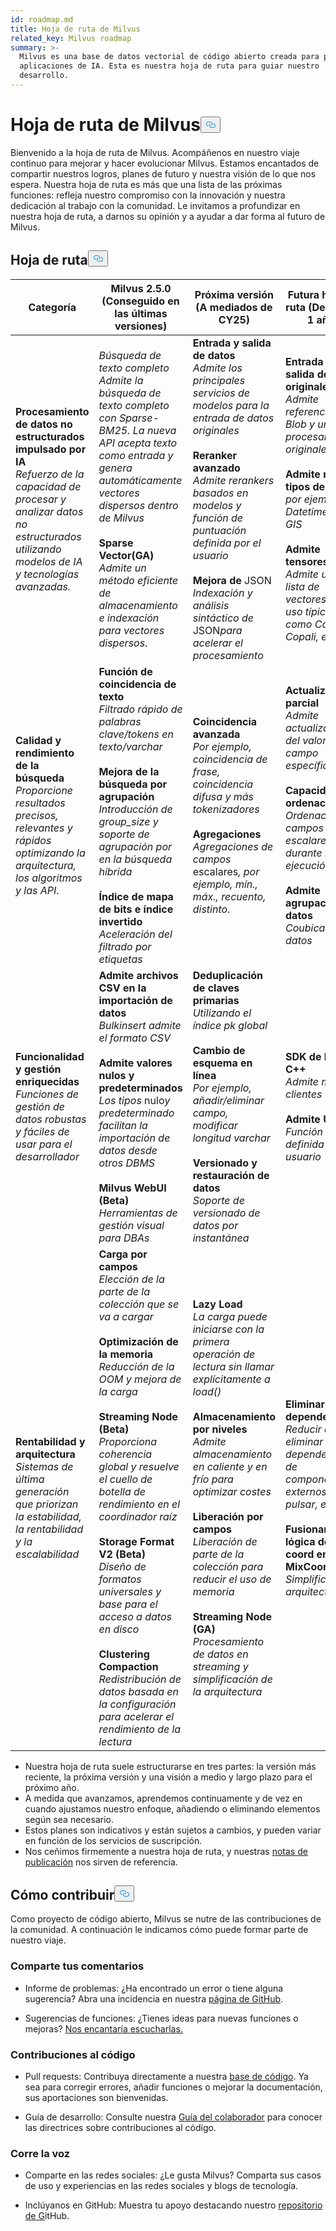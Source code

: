 ```yaml
---
id: roadmap.md
title: Hoja de ruta de Milvus
related_key: Milvus roadmap
summary: >-
  Milvus es una base de datos vectorial de código abierto creada para potenciar
  aplicaciones de IA. Esta es nuestra hoja de ruta para guiar nuestro
  desarrollo.
---
```

<h1 id="Milvus-Roadmap" class="common-anchor-header">Hoja de ruta de Milvus<button data-href="#Milvus-Roadmap" class="anchor-icon" translate="no">
      <svg translate="no"
        aria-hidden="true"
        focusable="false"
        height="20"
        version="1.1"
        viewBox="0 0 16 16"
        width="16"
      >
        <path
          fill="#0092E4"
          fill-rule="evenodd"
          d="M4 9h1v1H4c-1.5 0-3-1.69-3-3.5S2.55 3 4 3h4c1.45 0 3 1.69 3 3.5 0 1.41-.91 2.72-2 3.25V8.59c.58-.45 1-1.27 1-2.09C10 5.22 8.98 4 8 4H4c-.98 0-2 1.22-2 2.5S3 9 4 9zm9-3h-1v1h1c1 0 2 1.22 2 2.5S13.98 12 13 12H9c-.98 0-2-1.22-2-2.5 0-.83.42-1.64 1-2.09V6.25c-1.09.53-2 1.84-2 3.25C6 11.31 7.55 13 9 13h4c1.45 0 3-1.69 3-3.5S14.5 6 13 6z"
        ></path>
      </svg>
    </button></h1><p>Bienvenido a la hoja de ruta de Milvus. Acompáñenos en nuestro viaje continuo para mejorar y hacer evolucionar Milvus. Estamos encantados de compartir nuestros logros, planes de futuro y nuestra visión de lo que nos espera. Nuestra hoja de ruta es más que una lista de las próximas funciones: refleja nuestro compromiso con la innovación y nuestra dedicación al trabajo con la comunidad. Le invitamos a profundizar en nuestra hoja de ruta, a darnos su opinión y a ayudar a dar forma al futuro de Milvus.</p>
<h2 id="Roadmap" class="common-anchor-header">Hoja de ruta<button data-href="#Roadmap" class="anchor-icon" translate="no">
      <svg translate="no"
        aria-hidden="true"
        focusable="false"
        height="20"
        version="1.1"
        viewBox="0 0 16 16"
        width="16"
      >
        <path
          fill="#0092E4"
          fill-rule="evenodd"
          d="M4 9h1v1H4c-1.5 0-3-1.69-3-3.5S2.55 3 4 3h4c1.45 0 3 1.69 3 3.5 0 1.41-.91 2.72-2 3.25V8.59c.58-.45 1-1.27 1-2.09C10 5.22 8.98 4 8 4H4c-.98 0-2 1.22-2 2.5S3 9 4 9zm9-3h-1v1h1c1 0 2 1.22 2 2.5S13.98 12 13 12H9c-.98 0-2-1.22-2-2.5 0-.83.42-1.64 1-2.09V6.25c-1.09.53-2 1.84-2 3.25C6 11.31 7.55 13 9 13h4c1.45 0 3-1.69 3-3.5S14.5 6 13 6z"
        ></path>
      </svg>
    </button></h2><table>
    <thead>
        <tr>
            <th>Categoría</th>
            <th>Milvus 2.5.0 (Conseguido en las últimas versiones)</th>
            <th>Próxima versión (A mediados de CY25)</th>
            <th>Futura hoja de ruta (Dentro de 1 año)</th>
        </tr>
    </thead>
    <tbody>
        <tr>
            <td><strong>Procesamiento de datos no estructurados impulsado por IA</strong><br/><i>Refuerzo de la capacidad de procesar y analizar datos no estructurados utilizando modelos de IA y tecnologías avanzadas.</i></td>
            <td><i>Búsqueda de texto completo</i><br/><i>Admite la búsqueda de texto completo con Sparse-BM25. La nueva API acepta texto como entrada y genera automáticamente vectores dispersos dentro de Milvus</i><br/><br/><strong>Sparse Vector(GA)</strong><br/><i>Admite un método eficiente de almacenamiento e indexación para vectores dispersos</i>.<br/></td>
            <td><strong>Entrada y salida de datos</strong><br/><i>Admite los principales servicios de modelos para la entrada de datos originales</i><br/><br/><strong>Reranker avanzado</strong><br/><i>Admite rerankers basados en modelos y función de puntuación definida por el usuario</i><br/><br/><strong>Mejora de</strong> JSON<br/><i>Indexación y análisis sintáctico de</i> JSON<i>para acelerar el procesamiento</i></td>
            <td><strong>Entrada y salida de datos originales</strong><br/><i>Admite referencia a Blob y url para procesar datos originales</i><br/><br/><strong>Admite más tipos de datos</strong><br/><i>por ejemplo, Datetime, Map, GIS</i><br/><br/><strong>Admite tensores</strong><br/><i>Admite una lista de vectores, de uso típico como Colbert, Copali, etc.</i></td>
        </tr>
        <tr>
            <td><strong>Calidad y rendimiento de la búsqueda</strong><br/><i>Proporcione resultados precisos, relevantes y rápidos optimizando la arquitectura, los algoritmos y las API</i>.</td>
            <td><strong>Función de coincidencia de texto</strong><br/><i>Filtrado rápido de palabras clave/tokens en texto/varchar</i><br/><br/><strong>Mejora de la búsqueda por agrupación</strong><br/><i>Introducción de group_size y soporte de agrupación por en la búsqueda híbrida</i><br/><br/><strong>Índice de mapa de bits e índice invertido</strong><br/><i>Aceleración del filtrado por etiquetas</i></td>
            <td><strong>Coincidencia avanzada</strong><br/><i>Por ejemplo, coincidencia de frase, coincidencia difusa y más tokenizadores</i><br/><br/><strong>Agregaciones</strong><br/><i>Agregaciones de campos</i> escalares<i>, por ejemplo, mín., máx., recuento, distinto.</i><br/></td>
            <td><strong>Actualización parcial</strong><br/><i>Admite actualizaciones del valor de un campo específico</i><br/><br/><strong>Capacidad de ordenación</strong><br/><i>Ordenación por campos escalares durante la ejecución</i><br/><br/><strong>Admite agrupación de datos</strong><br/><i>Coubicación de datos</i></td>
        </tr>
        <tr>
            <td><strong>Funcionalidad y gestión enriquecidas</strong><br/><i>Funciones de gestión de datos robustas y fáciles de usar para el desarrollador</i></td>
            <td><strong>Admite archivos CSV en la importación de datos</strong><br/><i>Bulkinsert admite el formato CSV</i><br/><br/><strong>Admite valores nulos y predeterminados</strong><br/><i>Los tipos</i> nulo<i>y predeterminado facilitan la importación de datos desde otros DBMS</i><br/><br/><strong>Milvus WebUI (Beta)</strong><br/><i>Herramientas de gestión visual para DBAs</i></td>
            <td><strong>Deduplicación de claves primarias</strong><br/><i>Utilizando el índice pk global</i><br/><br/><strong>Cambio de esquema en línea</strong><br/><i>Por ejemplo, añadir/eliminar campo, modificar longitud varchar</i><br/><br/><strong>Versionado y restauración de datos</strong><br/><i>Soporte de versionado de datos por instantánea</i></td>
            <td><strong>SDK de Rust y C++</strong><br/><i>Admite más clientes</i><br/><br/><strong>Admite UDF </strong><br/><i>Función definida por el usuario</i></td>
        </tr>
        <tr>
            <td><strong>Rentabilidad y arquitectura</strong><br/><i>Sistemas de última generación que priorizan la estabilidad, la rentabilidad y la escalabilidad </i></td>
            <td><strong>Carga por campos</strong><br/><i>Elección de la parte de la colección que se va a cargar</i><br/><br/><strong>Optimización de la memoria</strong><br/><i>Reducción de la OOM y mejora de la carga</i><br/><br/><strong>Streaming Node (Beta)</strong><br/><i>Proporciona coherencia global y resuelve el cuello de botella de rendimiento en el coordinador raíz</i><br/><br/><strong>Storage Format V2 (Beta)</strong><br/><i>Diseño de formatos universales y base para el acceso a datos en disco</i><br/><br/><strong>Clustering Compaction</strong><br/><i>Redistribución de datos basada en la configuración para acelerar el rendimiento de la lectura</i></td>
            <td><strong>Lazy Load</strong><br/><i>La carga puede iniciarse con la primera operación de lectura sin llamar explícitamente a load()</i><br/><br/><strong>Almacenamiento por niveles</strong><br/><i>Admite almacenamiento en caliente y en frío para optimizar costes</i><br/><br/><strong>Liberación por campos</strong><br/><i>Liberación de parte de la colección para reducir el uso de memoria</i><br/><br/><strong>Streaming Node (GA)</strong><br/><i>Procesamiento de datos en streaming y simplificación de la arquitectura</i></td>
            <td><strong>Eliminar dependencias</strong><br/><i>Reducir o eliminar dependencias de componentes externos como pulsar, etcd</i><br/><br/><strong>Fusionar la lógica de coord en MixCoord</strong><br/><i>Simplificar la arquitectura</i></td>
        </tr>
    </tbody>
</table>
<ul>
<li>Nuestra hoja de ruta suele estructurarse en tres partes: la versión más reciente, la próxima versión y una visión a medio y largo plazo para el próximo año.</li>
<li>A medida que avanzamos, aprendemos continuamente y de vez en cuando ajustamos nuestro enfoque, añadiendo o eliminando elementos según sea necesario.</li>
<li>Estos planes son indicativos y están sujetos a cambios, y pueden variar en función de los servicios de suscripción.</li>
<li>Nos ceñimos firmemente a nuestra hoja de ruta, y nuestras <a href="/docs/es/release_notes.md">notas de publicación</a> nos sirven de referencia.</li>
</ul>
<h2 id="How-to-contribute" class="common-anchor-header">Cómo contribuir<button data-href="#How-to-contribute" class="anchor-icon" translate="no">
      <svg translate="no"
        aria-hidden="true"
        focusable="false"
        height="20"
        version="1.1"
        viewBox="0 0 16 16"
        width="16"
      >
        <path
          fill="#0092E4"
          fill-rule="evenodd"
          d="M4 9h1v1H4c-1.5 0-3-1.69-3-3.5S2.55 3 4 3h4c1.45 0 3 1.69 3 3.5 0 1.41-.91 2.72-2 3.25V8.59c.58-.45 1-1.27 1-2.09C10 5.22 8.98 4 8 4H4c-.98 0-2 1.22-2 2.5S3 9 4 9zm9-3h-1v1h1c1 0 2 1.22 2 2.5S13.98 12 13 12H9c-.98 0-2-1.22-2-2.5 0-.83.42-1.64 1-2.09V6.25c-1.09.53-2 1.84-2 3.25C6 11.31 7.55 13 9 13h4c1.45 0 3-1.69 3-3.5S14.5 6 13 6z"
        ></path>
      </svg>
    </button></h2><p>Como proyecto de código abierto, Milvus se nutre de las contribuciones de la comunidad. A continuación le indicamos cómo puede formar parte de nuestro viaje.</p>
<h3 id="Share-feedback" class="common-anchor-header">Comparte tus comentarios</h3><ul>
<li><p>Informe de problemas: ¿Ha encontrado un error o tiene alguna sugerencia? Abra una incidencia en nuestra <a href="https://github.com/milvus-io/milvus/issues">página de GitHub</a>.</p></li>
<li><p>Sugerencias de funciones: ¿Tienes ideas para nuevas funciones o mejoras? <a href="https://github.com/milvus-io/milvus/discussions">Nos encantaría escucharlas.</a></p></li>
</ul>
<h3 id="Code-contributions" class="common-anchor-header">Contribuciones al código</h3><ul>
<li><p>Pull requests: Contribuya directamente a nuestra <a href="https://github.com/milvus-io/milvus/pulls">base de código</a>. Ya sea para corregir errores, añadir funciones o mejorar la documentación, sus aportaciones son bienvenidas.</p></li>
<li><p>Guía de desarrollo: Consulte nuestra <a href="https://github.com/milvus-io/milvus/blob/82915a9630ab0ff40d7891b97c367ede5726ff7c/CONTRIBUTING.md">Guía del colaborador</a> para conocer las directrices sobre contribuciones al código.</p></li>
</ul>
<h3 id="Spread-the-word" class="common-anchor-header">Corre la voz</h3><ul>
<li><p>Comparte en las redes sociales: ¿Le gusta Milvus? Comparta sus casos de uso y experiencias en las redes sociales y blogs de tecnología.</p></li>
<li><p>Inclúyanos en GitHub: Muestra tu apoyo destacando nuestro <a href="https://github.com/milvus-io/milvus">repositorio de G</a>itHub.</p></li>
</ul>
